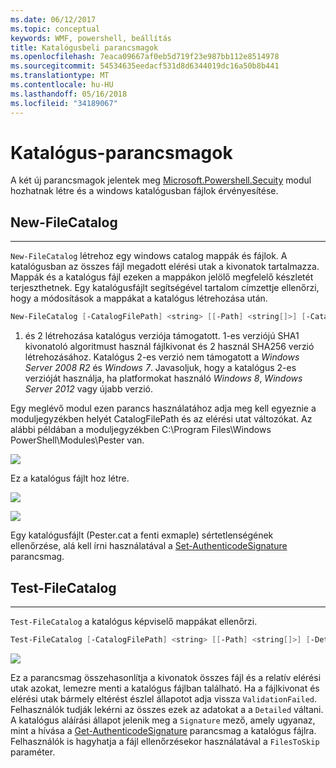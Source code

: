 ```yaml
---
ms.date: 06/12/2017
ms.topic: conceptual
keywords: WMF, powershell, beállítás
title: Katalógusbeli parancsmagok
ms.openlocfilehash: 7eaca09667af0eb5d719f23e987bb112e8514978
ms.sourcegitcommit: 54534635eedacf531d8d6344019dc16a50b8b441
ms.translationtype: MT
ms.contentlocale: hu-HU
ms.lasthandoff: 05/16/2018
ms.locfileid: "34189067"
---
```

# <a name="catalog-cmdlets"></a>Katalógus-parancsmagok

A két új parancsmagok jelentek meg [Microsoft.Powershell.Secuity](https://technet.microsoft.com/en-us/library/hh847877.aspx) modul hozhatnak létre és a windows katalógusban fájlok érvényesítése.

## <a name="new-filecatalog"></a>New-FileCatalog
--------------------------------

`New-FileCatalog` létrehoz egy windows catalog mappák és fájlok. A katalógusban az összes fájl megadott elérési utak a kivonatok tartalmazza. Mappák és a katalógus fájl ezeken a mappákon jelölő megfelelő készletét terjeszthetnek. Egy katalógusfájlt segítségével tartalom címzettje ellenőrzi, hogy a módosítások a mappákat a katalógus létrehozása után.

```powershell
New-FileCatalog [-CatalogFilePath] <string> [[-Path] <string[]>] [-CatalogVersion <int>] [-WhatIf] [-Confirm] [<CommonParameters>]
```
1. és 2 létrehozása katalógus verziója támogatott. 1-es verziójú SHA1 kivonatoló algoritmust használ fájlkivonat és 2 használ SHA256 verzió létrehozásához. Katalógus 2-es verzió nem támogatott a *Windows Server 2008 R2* és *Windows 7*. Javasoljuk, hogy a katalógus 2-es verzióját használja, ha platformokat használó *Windows 8*, *Windows Server 2012* vagy újabb verzió.

Egy meglévő modul ezen parancs használatához adja meg kell egyeznie a moduljegyzékben helyét CatalogFilePath és az elérési utat változókat. Az alábbi példában a moduljegyzékben C:\Program Files\Windows PowerShell\Modules\Pester van.

![](../images/NewFileCatalog.jpg)

Ez a katalógus fájlt hoz létre.

![](../images/CatalogFile1.jpg)

![](../images/CatalogFile2.jpg)

Egy katalógusfájlt (Pester.cat a fenti exmaple) sértetlenségének ellenőrzése, alá kell írni használatával a [Set-AuthenticodeSignature](https://technet.microsoft.com/library/hh849819.aspx) parancsmag.


## <a name="test-filecatalog"></a>Test-FileCatalog
--------------------------------

`Test-FileCatalog` a katalógus képviselő mappákat ellenőrzi.

```powershell
Test-FileCatalog [-CatalogFilePath] <string> [[-Path] <string[]>] [-Detailed] [-FilesToSkip <string[]>] [-WhatIf] [-Confirm] [<CommonParameters>]
```

![](../images/TestFileCatalog.jpg)

Ez a parancsmag összehasonlítja a kivonatok összes fájl és a relatív elérési utak azokat, lemezre menti a katalógus fájlban található. Ha a fájlkivonat és elérési utak bármely eltérést észlel állapotot adja vissza `ValidationFailed`.
Felhasználók tudják lekérni az összes ezek az adatokat a a `Detailed` váltani. A katalógus aláírási állapot jelenik meg a `Signature` mező, amely ugyanaz, mint a hívása a [Get-AuthenticodeSignature](https://technet.microsoft.com/en-us/library/hh849805.aspx) parancsmag a katalógus fájlra.
Felhasználók is hagyhatja a fájl ellenőrzésekor használatával a `FilesToSkip` paraméter.
